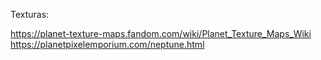 Texturas:

https://planet-texture-maps.fandom.com/wiki/Planet_Texture_Maps_Wiki
https://planetpixelemporium.com/neptune.html

